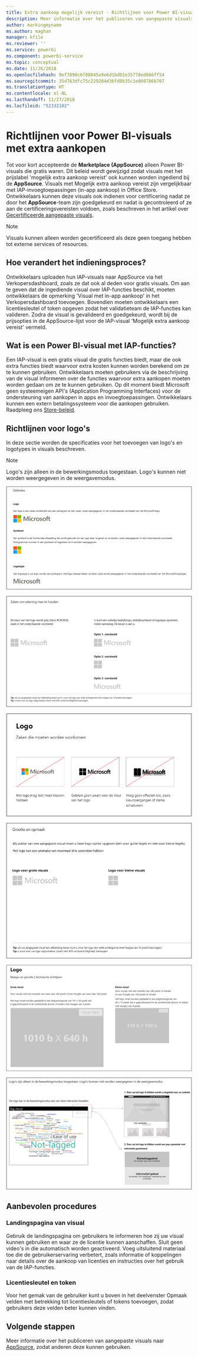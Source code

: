 ```yaml
---
title: Extra aankoop mogelijk vereist - Richtlijnen voor Power BI-visuals
description: Meer informatie over het publiceren van aangepaste visuals naar AppSource, zodat anderen deze na aanschaf kunnen gebruiken.
author: markingmyname
ms.author: maghan
manager: kfile
ms.reviewer: ''
ms.service: powerbi
ms.component: powerbi-service
ms.topic: conceptual
ms.date: 11/26/2018
ms.openlocfilehash: 9ef7890c6f80845a9e6d1bd02e35778ed866ff54
ms.sourcegitcommit: 35d763dfc75c229204d36fd8b35c1e860786b707
ms.translationtype: HT
ms.contentlocale: nl-NL
ms.lasthandoff: 11/27/2018
ms.locfileid: "52332102"
---
```

# <a name="guidelines-for-power-bi-visuals-with-additional-purchases"></a>Richtlijnen voor Power BI-visuals met extra aankopen

Tot voor kort accepteerde de **Marketplace (AppSource)** alleen Power BI-visuals die gratis waren. Dit beleid wordt gewijzigd zodat visuals met het prijslabel 'mogelijk extra aankoop vereist' ook kunnen worden ingediend bij de **AppSource**. Visuals met Mogelijk extra aankoop vereist zijn vergelijkbaar met IAP-invoegtoepassingen (in-app aankoop) in Office Store. Ontwikkelaars kunnen deze visuals ook indienen voor certificering nadat ze door het **AppSource**-team zijn goedgekeurd en nadat is gecontroleerd of ze aan de certificeringsvereisten voldoen, zoals beschreven in het artikel over [Gecertificeerde aangepaste visuals](../power-bi-custom-visuals-certified.md).

> [!Note]
> Visuals kunnen alleen worden gecertificeerd als deze geen toegang hebben tot externe services of resources.

## <a name="whats-changing-in-the-submission-process"></a>Hoe verandert het indieningsproces?

Ontwikkelaars uploaden hun IAP-visuals naar AppSource via het Verkopersdashboard, zoals ze dat ook al deden voor gratis visuals. Om aan te geven dat de ingediende visual over IAP-functies beschikt, moeten ontwikkelaars de opmerking 'Visual met in-app aankoop' in het Verkopersdashboard toevoegen. Bovendien moeten ontwikkelaars een licentiesleutel of token opgeven zodat het validatieteam de IAP-functies kan valideren. Zodra de visual is gevalideerd en goedgekeurd, wordt bij de prijsopties in de AppSource-lijst voor de IAP-visual 'Mogelijk extra aankoop vereist' vermeld.

## <a name="what-is-a-power-bi-visual-with-iap-features"></a>Wat is een Power BI-visual met IAP-functies?

Een IAP-visual is een gratis visual die gratis functies biedt, maar die ook extra functies biedt waarvoor extra kosten kunnen worden berekend om ze te kunnen gebruiken. Ontwikkelaars moeten gebruikers via de beschrijving van de visual informeren over de functies waarvoor extra aankopen moeten worden gedaan om ze te kunnen gebruiken. Op dit moment biedt Microsoft geen systeemeigen API's (Application Programming Interfaces) voor de ondersteuning van aankopen in apps en invoegtoepassingen. Ontwikkelaars kunnen een extern betalingssysteem voor die aankopen gebruiken. Raadpleeg ons [Store-beleid](https://docs.microsoft.com/office/dev/store/validation-policies#2-apps-or-add-ins-can-display-certain-ads).

## <a name="logo-guidelines"></a>Richtlijnen voor logo's

In deze sectie worden de specificaties voor het toevoegen van logo's en logotypes in visuals beschreven.

> [!NOTE]
> Logo's zijn alleen in de bewerkingsmodus toegestaan. Logo's kunnen niet worden weergegeven in de weergavemodus.

![definities](media/office-store-in-app-purchase-visual-guidelines/definitions.png)

![dingen-om-te-bewaren](media/office-store-in-app-purchase-visual-guidelines/things-to-keep-in-mind.png)

![dingen-om-te](media/office-store-in-app-purchase-visual-guidelines/things-to-avoid.png)

![grootte-en-formaat ](media/office-store-in-app-purchase-visual-guidelines/size-and-format.png)

![marges-en](media/office-store-in-app-purchase-visual-guidelines/margins-and-sizes.png)

![bewerkingsmodus](media/office-store-in-app-purchase-visual-guidelines/logos-in-edit-mode.png)

## <a name="best-practices"></a>Aanbevolen procedures

### <a name="visual-landing-page"></a>Landingspagina van visual

Gebruik de landingspagina om gebruikers te informeren hoe zij uw visual kunnen gebruiken en waar ze de licentie kunnen aanschaffen. Sluit geen video's in die automatisch worden geactiveerd. Voeg uitsluitend materiaal toe die de gebruikerservaring verbetert, zoals informatie of koppelingen naar details over de aankoop van licenties en instructies over het gebruik van de IAP-functies.

### <a name="license-key-and-token"></a>Licentiesleutel en token

Voor het gemak van de gebruiker kunt u boven in het deelvenster Opmaak velden met betrekking tot licentiesleutels of tokens toevoegen, zodat gebruikers deze velden beter kunnen vinden.

## <a name="next-steps"></a>Volgende stappen

Meer informatie over het publiceren van aangepaste visuals naar [AppSource](office-store.md), zodat anderen deze kunnen gebruiken.
